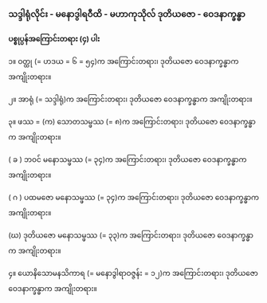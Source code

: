 ### သဒ္ဒါရုံလိုင်း - မနောဒွါရဝီထိ - မဟာကုသိုလ် ဒုတိယဇော - ဝေဒနာက္ခန္ဓာ

**ပစ္စုပ္ပန်အကြောင်းတရား (၄) ပါး**

၁။ ဝတ္ထု (= ဟဒယ = ၆ = ၅၄)က အကြောင်းတရား၊ ဒုတိယဇော ဝေဒနာက္ခန္ဓာက အကျိုးတရား။

၂။ အာရုံ (= သဒ္ဒါရုံ)က အကြောင်းတရား၊ ဒုတိယဇော ဝေဒနာက္ခန္ဓာက အကျိုးတရား။

၃။ ဖဿ = (က) သောတသမ္ဖဿ (= ၈)က အကြောင်းတရား၊ ဒုတိယဇော ဝေဒနာက္ခန္ဓာက အကျိုးတရား။

( ခ ) ဘဝင် မနောသမ္ဖဿ (= ၃၄)က အကြောင်းတရား၊ ဒုတိယဇော ဝေဒနာက္ခန္ဓာက
အကျိုးတရား။

( ဂ ) ပထမဇော မနောသမ္ဖဿ (= ၃၄)က အကြောင်းတရား၊ ဒုတိယဇော ဝေဒနာက္ခန္ဓာက
အကျိုးတရား။

(ဃ) ဒုတိယဇော မနောသမ္ဖဿ (= ၃၃)က အကြောင်းတရား၊ ဒုတိယဇော ဝေဒနာက္ခန္ဓာက
အကျိုးတရား။

၄။ ယောနိသောမနသိကာရ (= မနောဒွါရာဝဇ္ဇန်း = ၁၂)က အကြောင်းတရား၊ ဒုတိယဇော ဝေဒနာက္ခန္ဓာက
အကျိုးတရား။